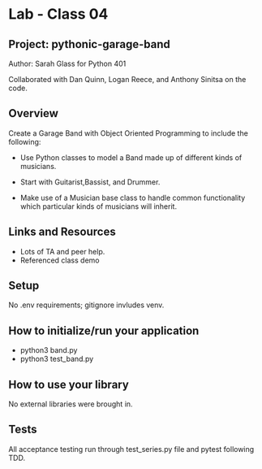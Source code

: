 # Lab - Class 04
## Project: pythonic-garage-band

Author: Sarah Glass for Python 401

Collaborated with Dan Quinn, Logan Reece, and Anthony Sinitsa on the code.

## Overview

Create a Garage Band with Object Oriented Programming to include the following:

* Use Python classes to model a Band made up of different kinds of musicians.

* Start with Guitarist,Bassist, and Drummer.

* Make use of a Musician base class to handle common functionality which particular kinds of musicians will inherit.

## Links and Resources

* Lots of TA and peer help.
* Referenced class demo

## Setup
No .env requirements; gitignore invludes venv.

## How to initialize/run your application

* python3 band.py
* python3 test_band.py

## How to use your library
No external libraries were brought in.

## Tests
All acceptance testing run through test_series.py file and pytest following TDD.